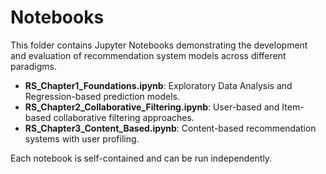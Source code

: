 # Notebooks

This folder contains Jupyter Notebooks demonstrating the development and evaluation of recommendation system models across different paradigms.

- **RS_Chapter1_Foundations.ipynb**: Exploratory Data Analysis and Regression-based prediction models.
- **RS_Chapter2_Collaborative_Filtering.ipynb**: User-based and Item-based collaborative filtering approaches.
- **RS_Chapter3_Content_Based.ipynb**: Content-based recommendation systems with user profiling.

Each notebook is self-contained and can be run independently.
